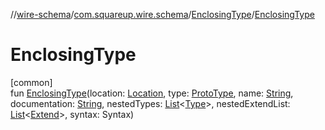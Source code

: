 //[wire-schema](../../../index.md)/[com.squareup.wire.schema](../index.md)/[EnclosingType](index.md)/[EnclosingType](-enclosing-type.md)

# EnclosingType

[common]\
fun [EnclosingType](-enclosing-type.md)(location: [Location](../-location/index.md), type: [ProtoType](../-proto-type/index.md), name: [String](https://kotlinlang.org/api/latest/jvm/stdlib/kotlin/-string/index.html), documentation: [String](https://kotlinlang.org/api/latest/jvm/stdlib/kotlin/-string/index.html), nestedTypes: [List](https://kotlinlang.org/api/latest/jvm/stdlib/kotlin.collections/-list/index.html)&lt;[Type](../-type/index.md)&gt;, nestedExtendList: [List](https://kotlinlang.org/api/latest/jvm/stdlib/kotlin.collections/-list/index.html)&lt;[Extend](../-extend/index.md)&gt;, syntax: Syntax)
